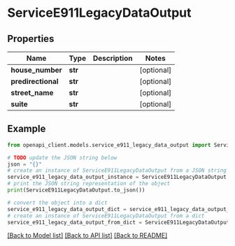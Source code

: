 # ServiceE911LegacyDataOutput


## Properties

Name | Type | Description | Notes
------------ | ------------- | ------------- | -------------
**house_number** | **str** |  | [optional] 
**predirectional** | **str** |  | [optional] 
**street_name** | **str** |  | [optional] 
**suite** | **str** |  | [optional] 

## Example

```python
from openapi_client.models.service_e911_legacy_data_output import ServiceE911LegacyDataOutput

# TODO update the JSON string below
json = "{}"
# create an instance of ServiceE911LegacyDataOutput from a JSON string
service_e911_legacy_data_output_instance = ServiceE911LegacyDataOutput.from_json(json)
# print the JSON string representation of the object
print(ServiceE911LegacyDataOutput.to_json())

# convert the object into a dict
service_e911_legacy_data_output_dict = service_e911_legacy_data_output_instance.to_dict()
# create an instance of ServiceE911LegacyDataOutput from a dict
service_e911_legacy_data_output_from_dict = ServiceE911LegacyDataOutput.from_dict(service_e911_legacy_data_output_dict)
```
[[Back to Model list]](../README.md#documentation-for-models) [[Back to API list]](../README.md#documentation-for-api-endpoints) [[Back to README]](../README.md)



